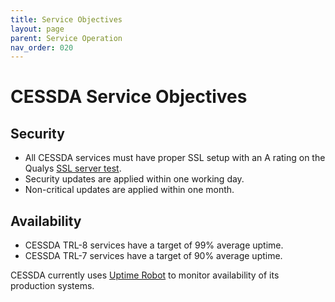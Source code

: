 ```yaml
---
title: Service Objectives
layout: page
parent: Service Operation
nav_order: 020
---
```


# CESSDA Service Objectives

## Security

* All CESSDA services must have proper SSL setup with an A rating on the
  Qualys [SSL server test](https://www.ssllabs.com/ssltest/index.html).
* Security updates are applied within one working day.
* Non-critical updates are applied within one month.

## Availability

* CESSDA TRL-8 services have a target of 99% average uptime.
* CESSDA TRL-7 services have a target of 90% average uptime.

CESSDA currently uses [Uptime Robot](https://uptimerobot.com/about) to monitor
availability of its production systems.



